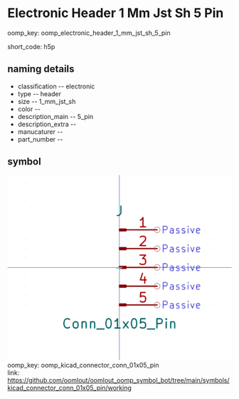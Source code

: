 # Electronic Header 1 Mm Jst Sh 5 Pin
oomp_key: oomp_electronic_header_1_mm_jst_sh_5_pin  

short_code: h5p
## naming details
* classification -- electronic
* type -- header
* size -- 1_mm_jst_sh
* color -- 
* description_main -- 5_pin
* description_extra -- 
* manucaturer -- 
* part_number -- 



## symbol

![](symbol/0/working/working_600.png)  
oomp_key: oomp_kicad_connector_conn_01x05_pin  
link: https://github.com/oomlout/oomlout_oomp_symbol_bot/tree/main/symbols/kicad_connector_conn_01x05_pin/working  


